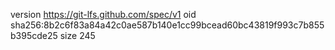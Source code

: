 version https://git-lfs.github.com/spec/v1
oid sha256:8b2c6f83a84a42c0ae587b140e1cc99bcead60bc43819f993c7b855b395cde25
size 245

